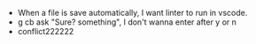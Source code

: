 - When a file is save automatically, I want linter to run in vscode.
- g cb ask "Sure? something", I don't wanna enter after y or n
- conflict222222
